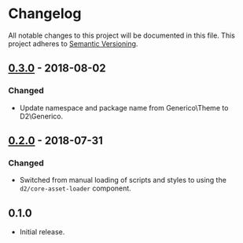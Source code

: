 # Changelog
All notable changes to this project will be documented in this file. This project adheres to [Semantic Versioning](http://semver.org/spec/v2.0.0.html).

## [0.3.0] - 2018-08-02

### Changed

* Update namespace and package name from Generico\Theme to D2\Generico.

## [0.2.0] - 2018-07-31

### Changed

* Switched from manual loading of scripts and styles to using the `d2/core-asset-loader` component.


## 0.1.0

* Initial release.

[0.3.0]: https://github.com/d2themes/core-asset-loader/compare/0.2.0...0.3.0
[0.2.0]: https://github.com/d2themes/core-asset-loader/compare/0.1.0...0.2.0
